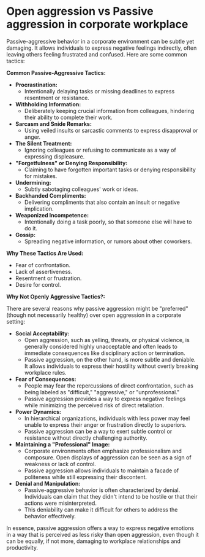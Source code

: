 Open aggression vs Passive aggression in corporate workplace
============================================================


Passive-aggressive behavior in a corporate environment can be subtle yet damaging. It allows individuals to express negative feelings indirectly, often leaving others feeling frustrated and confused. Here are some common tactics: 

**Common Passive-Aggressive Tactics:**

*   **Procrastination:**
    *   Intentionally delaying tasks or missing deadlines to express resentment or resistance.
*   **Withholding Information:**
    *   Deliberately keeping crucial information from colleagues, hindering their ability to complete their work.
*   **Sarcasm and Snide Remarks:**
    *   Using veiled insults or sarcastic comments to express disapproval or anger.
*   **The Silent Treatment:**
    *   Ignoring colleagues or refusing to communicate as a way of expressing displeasure.
*   **"Forgetfulness" or Denying Responsibility:**
    *   Claiming to have forgotten important tasks or denying responsibility for mistakes.
*   **Undermining:**
    *   Subtly sabotaging colleagues' work or ideas. 
*   **Backhanded Compliments:**
    *   Delivering compliments that also contain an insult or negative implication.
*   **Weaponized Incompetence:**
    *   Intentionally doing a task poorly, so that someone else will have to do it.
*   **Gossip:**
    *   Spreading negative information, or rumors about other coworkers. 

**Why These Tactics Are Used:**

*   Fear of confrontation.
*   Lack of assertiveness.
*   Resentment or frustration. 
*   Desire for control.

  **Why Not Openly Aggressive Tactics?:**

  There are several reasons why passive aggression might be "preferred" (though not necessarily healthy) over open aggression in a corporate setting:

*   **Social Acceptability:**
    *   Open aggression, such as yelling, threats, or physical violence, is generally considered highly unacceptable and often leads to immediate consequences like disciplinary action or termination.
    *   Passive aggression, on the other hand, is more subtle and deniable. It allows individuals to express their hostility without overtly breaking workplace rules. 
*   **Fear of Consequences:**
    *   People may fear the repercussions of direct confrontation, such as being labeled as "difficult," "aggressive," or "unprofessional."
    *   Passive aggression provides a way to express negative feelings while minimizing the perceived risk of direct retaliation. 
*   **Power Dynamics:**
    *   In hierarchical organizations, individuals with less power may feel unable to express their anger or frustration directly to superiors.
    *   Passive aggression can be a way to exert subtle control or resistance without directly challenging authority. 
*   **Maintaining a "Professional" Image:**
    *   Corporate environments often emphasize professionalism and composure. Open displays of aggression can be seen as a sign of weakness or lack of control.
    *   Passive aggression allows individuals to maintain a facade of politeness while still expressing their discontent. 
*   **Denial and Manipulation:**
    *   Passive-aggressive behavior is often characterized by denial. Individuals can claim that they didn't intend to be hostile or that their actions were misinterpreted. 
    *   This deniability can make it difficult for others to address the behavior effectively.

In essence, passive aggression offers a way to express negative emotions in a way that is perceived as less risky than open aggression, even though it can be equally, if not more, damaging to workplace relationships and productivity.
